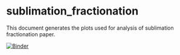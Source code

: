 # sublimation_fractionation

This document generates the plots used for analysis of sublimation fractionation paper.

[![Binder](https://mybinder.org/badge.svg)](https://mybinder.org/v2/gh/MTDD/sublimation_fractionation/master)
